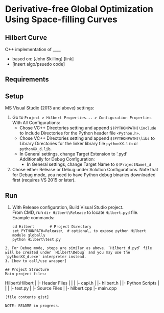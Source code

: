 # Derivative-free Global Optimization Using Space-filling Curves
## Hilbert Curve
C++ implementation of ____
- based on: [John Skilling] [link]
- [insert algo/psuedo code]

## Requirements

## Setup
MS Visual Studio (2013 and above) settings:
1. Go to `Project > Hilbert Properties... > Configuration Properties`
   <br />
   With All Configurations:
   - Chose VC++ Directories setting and append `$(PYTHONPATH)\include` to Include Directories for the Python header file                  `<Python.h>`. 
   - Chose VC++ Directories setting and append `$(PYTHONPATH)\libs` to Library Directories for the linker library file `pythonXX.lib` or `pythonXX_d.lib`.
   - In General settings, change Target Extension to '.pyd'
     <br />
     Additionally for Debug Configuration:
     - In General settings, change Target Name to `$(ProjectName)_d`
2. Chose either Release or Debug under Solution Configurations. Note that for Debug mode, you need to have Python debug binaries downloaded first (requires VS 2015 or later).

## Run
1. With Release configuration, Build Visual Studio project.
   <br />
   From CMD, run `dir Hilbert\Release` to locate `Hilbert.pyd` file.
   <br />
   Example commands:
   ```Shell
   cd Hilbert		# Project Directory
   set PYTHONPATH=Release\	# optional, to expose python Hilbert module globally
   python Hilbert\test.py
  ```
2. For Debug mode, steps are similar as above. `Hilbert_d.pyd` file will be created under `Hilbert\Debug` and you may use the `pythonXX_d.exe` interpreter instead.
3. [how to call/use wrapper]

## Project Structure
Main project files:
```
Hilbert\Hilbert
|
|- Header Files
|		|
|		|- capi.h
|		|- hilbert.h
|
|- Python Scripts
|		|
|		|- test.py
|
|- Source Files
		|
		|- hilbert.cpp
		|- main.cpp
```
[file contents gist]

NOTE: README in progress.
